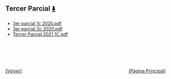 
<html>
<body>
<h2>Tercer Parcial <a href="https://downgit.github.io/#/home?url=https://github.com/Apuntes-FIUBA/Apuntes-Electronica/tree/main/82 - Física/8201 - Fisica I/Examenes/Parciales/Tercer Parcial" style="font-size:20px">  ⬇️ </a></h2>
<ul>
    <li><a href="3er parcial 1c 2020.pdf">3er parcial 1c 2020.pdf</a></li>
    <li><a href="3er parcial 2c 2020.pdf">3er parcial 2c 2020.pdf</a></li>
    <li><a href="Tercer Parcial 2021 1C.pdf">Tercer Parcial 2021 1C.pdf</a></li>
</ul>
</body>
</html>










<br><br><br><br><br><a href="../" style="float: left">(Volver)</a> <a href="https://apuntes-fiuba.github.io/Apuntes-Electronica" style="float: right">(Página Principal)</a>
